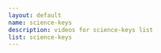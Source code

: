 ```yaml
--- 
layout: default
name: science-keys
description: videos for science-keys list
list: science-keys
---
```


<div class="player">
<div id="player"><!-- "https://www.youtube.com/watch?v={{site.data.lists[page.list][0]}}" --></div>
</div>

